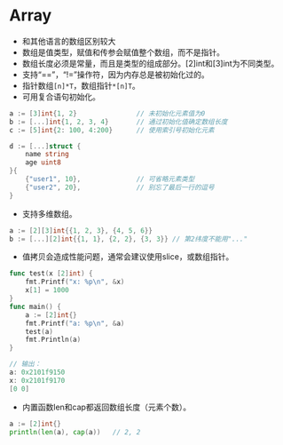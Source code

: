 
Array
=========

- 和其他语言的数组区别较大
- 数组是值类型，赋值和传参会赋值整个数组，而不是指针。
- 数组长度必须是常量，而且是类型的组成部分。[2]int和[3]int为不同类型。
- 支持“==”，“!=”操作符，因为内存总是被初始化过的。
- 指针数组`[n]*T`，数组指针`*[n]T`。
- 可用复合语句初始化。

```go
a := [3]int{1, 2}               // 未初始化元素值为0
b := [...]int{1, 2, 3, 4}       // 通过初始化值确定数组长度
c := [5]int{2: 100, 4:200}      // 使用索引号初始化元素

d := [...]struct {
    name string
    age uint8
}{
    {"user1", 10},              // 可省略元素类型
    {"user2", 20},              // 别忘了最后一行的逗号
}
```

- 支持多维数组。

```go
a := [2][3]int{{1, 2, 3}, {4, 5, 6}}
b := [...][2]int{{1, 1}, {2, 2}, {3, 3}} // 第2纬度不能用"..."
```

- 值拷贝会造成性能问题，通常会建议使用slice，或数组指针。

```go
func test(x [2]int) {
    fmt.Printf("x: %p\n", &x)
    x[1] = 1000
}
func main() {
    a := [2]int{}
    fmt.Printf("a: %p\n", &a)
    test(a)
    fmt.Println(a)
}

// 输出：
a: 0x2101f9150
x: 0x2101f9170
[0 0]
```

- 内置函数len和cap都返回数组长度（元素个数）。

```go
a := [2]int{}
println(len(a), cap(a))   // 2, 2
```
